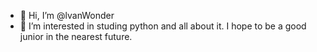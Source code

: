 - 👋 Hi, I’m @lvanWonder
- 👀 I’m interested in studing python and all about it.
I hope to be a good junior in the nearest future.

<!---
lvanWonder/lvanWonder is a ✨ special ✨ repository because its `README.md` (this file) appears on your GitHub profile.
You can click the Preview link to take a look at your changes.
--->
